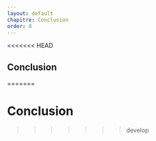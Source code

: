 ```yaml
---
layout: default
chapitre: Conclusion
order: 8
---
```


<<<<<<< HEAD

## Conclusion

=======
# Conclusion
>>>>>>> develop
